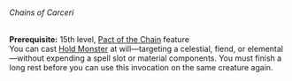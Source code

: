 ###### Chains of Carceri

**Prerequisite:**
15th level, [Pact of the Chain](#Pact_of_the_Chain_pact_of_the_chain) feature
\
You can cast [Hold Monster](#Hold_Monster_hold_monster) at will—targeting a celestial, fiend, or elemental—without expending a spell slot or material components.
You must finish a long rest before you can use this invocation on the same creature again.
